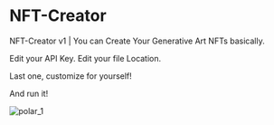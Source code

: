 # NFT-Creator

NFT-Creator v1 | You can Create Your Generative Art NFTs basically.

Edit your API Key.
Edit your file Location.

Last one, customize for yourself!

And run it!

![polar_1](https://user-images.githubusercontent.com/112904136/199480798-08e874b9-e341-43f0-b6fa-d7ef62e01b0c.png)
